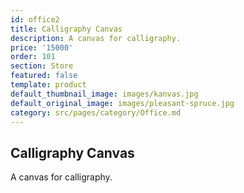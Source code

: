 ```yaml
---
id: office2
title: Calligraphy Canvas
description: A canvas for calligraphy.
price: '15000'
order: 101
section: Store
featured: false
template: product
default_thumbnail_image: images/kanvas.jpg
default_original_image: images/pleasant-spruce.jpg
category: src/pages/category/Office.md
---
```

## Calligraphy Canvas
A canvas for calligraphy.